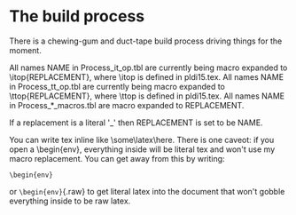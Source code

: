 # The build process

There is a chewing-gum and duct-tape build process driving things for the moment.

All names NAME in Process_it_op.tbl are currently being macro expanded to \itop{REPLACEMENT}, where \itop is defined in pldi15.tex.
All names NAME in Process_tt_op.tbl are currently being macro expanded to \ttop{REPLACEMENT}, where \ttop is defined in pldi15.tex.
All names NAME in Process_*_macros.tbl are macro expanded to REPLACEMENT.

If a replacement is a literal '_' then REPLACEMENT is set to be NAME.

You can write tex inline like \some\latex\here.
There is one caveot: if you open a \begin{env}, everything inside will be literal tex and won't use my macro replacement.
You can get away from this by writing:
```raw
\begin{env}
```
or
`\begin{env}`{.raw}
to get literal latex into the document that won't gobble everything inside to be raw latex.


